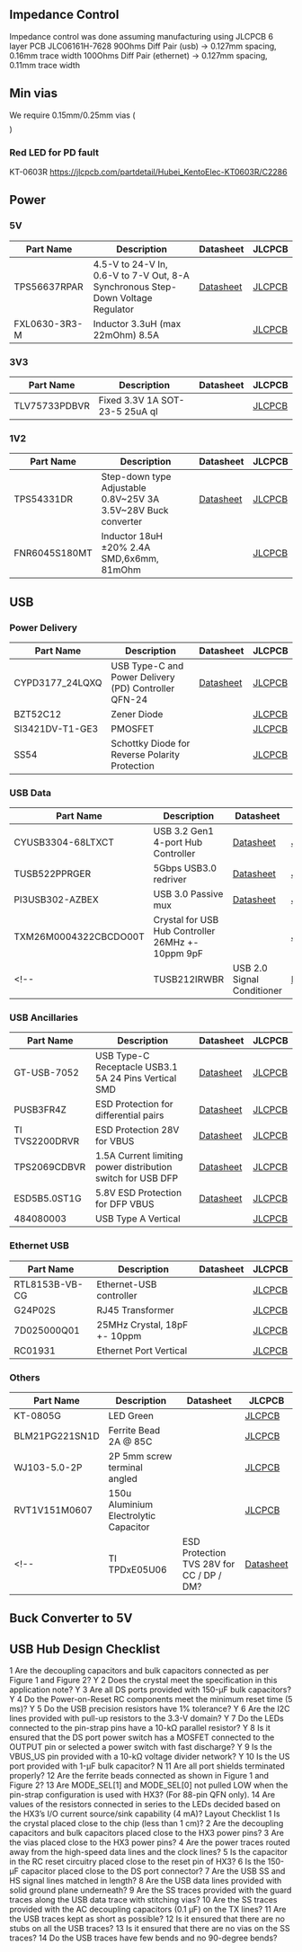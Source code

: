 ## Impedance Control
Impedance control was done assuming manufacturing using JLCPCB 6 layer PCB JLC06161H-7628
90Ohms Diff Pair (usb) -> 0.127mm spacing, 0.16mm trace width
100Ohms Diff Pair (ethernet) -> 0.127mm spacing, 0.11mm trace width

## Min vias
We require 0.15mm/0.25mm vias ($$$$$$$$$$$$)

### Red LED for PD fault
KT-0603R
https://jlcpcb.com/partdetail/Hubei_KentoElec-KT0603R/C2286


## Power
### 5V
| Part Name | Description | Datasheet | JLCPCB |
| - | - | - | - |
| TPS56637RPAR | 4.5-V to 24-V In, 0.6-V to 7-V Out, 8-A Synchronous Step-Down Voltage Regulator | [Datasheet](https://www.ti.com/lit/ds/symlink/tps51396a.pdf) | [JLCPCB](https://jlcpcb.com/partdetail/TexasInstruments-TPS56637RPAR/C841386) | 
| FXL0630-3R3-M | Inductor 3.3uH (max 22mOhm) 8.5A | | [JLCPCB](https://jlcpcb.com/partdetail/178602-FXL0630_3R3M/C167219) |

### 3V3
| Part Name | Description | Datasheet | JLCPCB |
| - | - | - | - |
| TLV75733PDBVR |  Fixed 3.3V 1A SOT-23-5 25uA qI | | [JLCPCB](https://jlcpcb.com/partdetail/TexasInstruments-TLV75733PDBVR/C485517) |


### 1V2
| Part Name | Description | Datasheet | JLCPCB |
| - | - | - | - |
| TPS54331DR | Step-down type Adjustable 0.8V~25V 3A 3.5V~28V Buck converter | [Datasheet](https://www.ti.com/lit/ds/symlink/tps54331.pdf) | [JLCPCB](https://jlcpcb.com/partdetail/TexasInstruments-TPS54331DR/C9865) |
| FNR6045S180MT | Inductor 18uH ±20% 2.4A SMD,6x6mm, 81mOhm |  | [JLCPCB](https://jlcpcb.com/partdetail/179462-FNR6045S180MT/C168079) |

## USB
### Power Delivery

| Part Name | Description | Datasheet | JLCPCB |
| - | - | - | - |
| CYPD3177_24LQXQ | USB Type-C and Power Delivery (PD) Controller QFN-24 | [Datasheet](https://www.infineon.com/dgdl/Infineon-EZ-PD_BCR_Datasheet_USB_Type-C_Port_Controller_for_Power_Sinks-DataSheet-v03_00-EN.pdf?fileId=8ac78c8c7d0d8da4017d0ee7ce9d70ad) | [JLCPCB](https://jlcpcb.com/partdetail/CypressSemicon-CYPD317724LQXQ/C2959321) | 
| BZT52C12 | Zener Diode | | [JLCPCB](https://jlcpcb.com/partdetail/Goodwork-BZT52C12/C2932744) | 
| SI3421DV-T1-GE3 | PMOSFET | | [JLCPCB](https://jlcpcb.com/partdetail/VishayIntertech-SI3421DV_T1GE3/C144884) | 
| SS54 | Schottky Diode for Reverse Polarity Protection | | [JLCPCB](https://jlcpcb.com/partdetail/Hongjiacheng-SS54/C7420369) |

### USB Data

| Part Name | Description | Datasheet | JLCPCB |
| - | - | - | - |
| CYUSB3304-68LTXCT | USB 3.2 Gen1 4-port Hub Controller | [Datasheet](https://www.infineon.com/dgdl/Infineon-CYUSB330x_CYUSB331x_CYUSB332x_HX3_USB_3.0_Hub-DataSheet-v21_00-EN.pdf?fileId=8ac78c8c7d0d8da4017d0ecb53f644b8) | [JLCPCB](https://jlcpcb.com/partdetail/CypressSemicon-CYUSB330468LTXCT/C914921) |
| TUSB522PPRGER | 5Gbps USB3.0 redriver | [Datasheet](https://www.ti.com/lit/ds/symlink/tusb522p.pdf) | [JLCPCB](https://jlcpcb.com/parts/componentSearch?searchTxt=TUSB522P)  |
| PI3USB302-AZBEX | USB 3.0 Passive mux | [Datasheet](https://www.diodes.com/assets/Datasheets/PI3USB302-A.pdf) |  [JLCPCB](https://jlcpcb.com/partdetail/DiodesIncorporated-PI3USB302AZBEX/C500787) |
| TXM26M0004322CBCDO00T | Crystal for USB Hub Controller 26MHz +- 10ppm 9pF | | [JLCPCB](https://jlcpcb.com/partdetail/Yajingxin-TXM26M0004322CBCDO00T/C362346) |
<!-- | TUSB212IRWBR | USB 2.0 Signal Conditioner | [Datasheet](https://www.ti.com/lit/ds/symlink/tusb212.pdf) | [JLCPCB](https://jlcpcb.com/partdetail/TexasInstruments-TUSB212IRWBR/C2674396) | -->

### USB Ancillaries
| Part Name | Description | Datasheet | JLCPCB |
| - | - | - | - |
| GT-USB-7052 | USB Type-C Receptacle USB3.1 5A 24 Pins Vertical SMD | [Datasheet](https://www.dg-switch.com/uploads/soft/200510/GT-USB-7052.pdf) | [JLCPCB](https://jlcpcb.com/partdetail/gswitch-GT_USB7052/C963223) |
| PUSB3FR4Z | ESD Protection for differential pairs | [Datasheet](https://assets.nexperia.com/documents/data-sheet/PUSB3FR4.pdf) | [JLCPCB](https://jlcpcb.com/partdetail/Nexperia-PUSB3FR4Z/C503418)  |
| TI TVS2200DRVR | ESD Protection 28V for VBUS | [Datasheet](https://www.ti.com/lit/ds/symlink/tvs2200.pdf) | [JLCPCB](https://jlcpcb.com/partdetail/TexasInstruments-TVS2200DRVR/C523793) |
| TPS2069CDBVR | 1.5A Current limiting power distribution switch for USB DFP | [Datasheet](https://www.ti.com/lit/ds/symlink/tps2001c.pdf) | [JLCPCB](https://jlcpcb.com/partdetail/TexasInstruments-TPS2069CDBVR/C181752) |
| ESD5B5.0ST1G | 5.8V ESD Protection for DFP VBUS | [Datasheet](https://www.onsemi.com/pdf/datasheet/esd5b5.0st1-d.pdf) | [JLCPCB](https://jlcpcb.com/partdetail/Onsemi-ESD5B50ST1G/C93623) | 
| 484080003 | USB Type A Vertical | | [JLCPCB](https://jlcpcb.com/partdetail/Molex-484080003/C587839) |

### Ethernet USB 
| Part Name | Description | Datasheet | JLCPCB |
| - | - | - | - |
| RTL8153B-VB-CG | Ethernet-USB controller |  | [JLCPCB](https://jlcpcb.com/partdetail/RealtekSemicon-RTL8153B_VBCG/C2802072)  |
| G24P02S | RJ45 Transformer | | [JLCPCB](https://jlcpcb.com/partdetail/Jasn-G24P02S/C2827276)  |
| 7D025000Q01 | 25MHz Crystal, 18pF +- 10ppm | | [JLCPCB](https://jlcpcb.com/partdetail/Hd-7D025000Q01/C648942)|
| RC01931 | Ethernet Port Vertical | | [JLCPCB](https://jlcpcb.com/partdetail/Rch-RC01931/C708651) |

### Others
| Part Name | Description | Datasheet | JLCPCB |
| - | - | - | - |
| KT-0805G | LED Green | | [JLCPCB](https://jlcpcb.com/partdetail/Hubei_KentoElec-KT0805G/C2297) |
| BLM21PG221SN1D | Ferrite Bead 2A @ 85C | | [JLCPCB](https://jlcpcb.com/partdetail/MurataElectronics-BLM21PG221SN1D/C85840) |
| WJ103-5.0-2P | 2P 5mm screw terminal angled | | [JLCPCB](https://jlcpcb.com/partdetail/Ningbo_KangnexElec-WJ103_5_02P/C8439 )  |
| RVT1V151M0607 | 150u Aluminium Electrolytic Capacitor | | [JLCPCB](https://jlcpcb.com/partdetail/Roqang-RVT1V151M0607/C3032176) |
 <!-- | TI TPDxE05U06 | ESD Protection TVS 28V for CC / DP / DM?  | [Datasheet](https://www.ti.com/lit/ds/symlink/tpd4e05u06.pdf) | [JLCPCB](https://jlcpcb.com/partdetail/TexasInstruments-TPD4E05U06DQAR/C138714)  -->

## Buck Converter to 5V


## USB Hub Design Checklist
1 Are the decoupling capacitors and bulk capacitors connected as per Figure 1 and Figure 2? Y
2 Does the crystal meet the specification in this application note?  Y
3 Are all DS ports provided with 150-µF bulk capacitors? Y
4 Do the Power-on-Reset RC components meet the minimum reset time (5 ms)? Y
5 Do the USB precision resistors have 1% tolerance?  Y
6 Are the I2C lines provided with pull-up resistors to the 3.3-V domain? Y
7 Do the LEDs connected to the pin-strap pins have a 10-kΩ parallel resistor? Y
8
Is it ensured that the DS port power switch has a MOSFET connected to the OUTPUT pin or selected a power switch with
fast discharge? Y
9 Is the VBUS_US pin provided with a 10-kΩ voltage divider network? Y
10 Is the US port provided with 1-µF bulk capacitor? N
11 Are all port shields terminated properly?
12 Are the ferrite beads connected as shown in Figure 1 and Figure 2?
13
Are MODE_SEL[1] and MODE_SEL[0] not pulled LOW when the pin-strap configuration is used with HX3? (For 88-pin
QFN only).
14
Are values of the resistors connected in series to the LEDs decided based on the HX3’s I/O current source/sink capability
(4 mA)?
Layout Checklist
1 Is the crystal placed close to the chip (less than 1 cm)?
2 Are the decoupling capacitors and bulk capacitors placed close to the HX3 power pins?
3 Are the vias placed close to the HX3 power pins?
4 Are the power traces routed away from the high-speed data lines and the clock lines?
5 Is the capacitor in the RC reset circuitry placed close to the reset pin of HX3?
6 Is the 150-µF capacitor placed close to the DS port connector?
7 Are the USB SS and HS signal lines matched in length?
8 Are the USB data lines provided with solid ground plane underneath?
9 Are the SS traces provided with the guard traces along the USB data trace with stitching vias?
10 Are the SS traces provided with the AC decoupling capacitors (0.1 µF) on the TX lines?
11 Are the USB traces kept as short as possible?
12 Is it ensured that there are no stubs on all the USB traces?
13 Is it ensured that there are no vias on the SS traces?
14 Do the USB traces have few bends and no 90-degree bends?